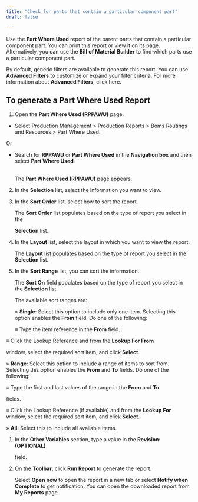 ```yaml
---
title: "Check for parts that contain a particular component part"
draft: false

---
```


Use the **Part Where Used** report of the parent parts that contain a particular component part. You can print this report or view it on its page. Alternatively, you can use the **Bill** **of Material Builder** to find which parts use a particular component part.

By default, generic filters are available to generate this report. You can use **Advanced Filters** to customize or expand your filter criteria. For more information about **Advanced Filters**, click here.

## To generate a Part Where Used Report

1.  Open the **Part Where Used (RPPAWU)** page.

-   Select Production Management > Production Reports > Boms Routings and Resources  > Part Where Used.

Or

-  Search for **RPPAWU** or **Part Where Used** in the **Navigation box** and then select **Part Where Used**.

    <br> The **Part Where Used (RPPAWU)** page appears.

2.  In the **Selection** list, select the information you want to view.
3.  In the **Sort Order** list, select how to sort the report.

    The **Sort Order** list populates based on the type of report you select in the

    **Selection** list.

4.  In the **Layout** list, select the layout in which you want to view the report.

    The **Layout** list populates based on the type of report you select in the **Selection** list.

5.  In the **Sort Range** list, you can sort the information.

    The **Sort On** field populates based on the type of report you select in the **Selection** list.

    The available sort ranges are:

    » **Single**: Select this option to include only one item. Selecting this option enables the **From** field. Do one of the following:

    ≡ Type the item reference in the **From** field.

≡ Click the Lookup Reference and from the **Lookup For From**

window, select the required sort item, and click **Select**.

» **Range**: Select this option to include a range of items to sort from. Selecting this option enables the **From** and **To** fields. Do one of the following:

≡ Type the first and last values of the range in the **From** and **To**

fields.

≡ Click the Lookup Reference (if available) and from the **Lookup For** window, select the required sort item, and click **Select**.

» **All**: Select this to include all available items.

1.  In the **Other Variables** section, type a value in the **Revision: (OPTIONAL)**

    field.

2.  On the **Toolbar**, click **Run Report** to generate the report.

    Select **Open now** to open the report in a new tab or select **Notify when Complete** to get notification. You can open the downloaded report from **My Reports** page.